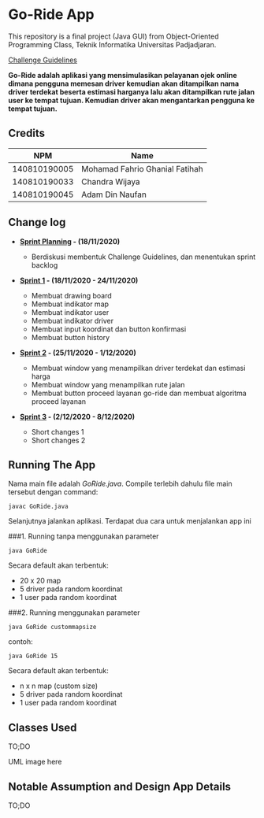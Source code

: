 # Go-Ride App

This repository is a final project (Java GUI) from Object-Oriented Programming Class, Teknik Informatika Universitas Padjadjaran.

[Challenge Guidelines](challenge-guideline.md)

**Go-Ride adalah aplikasi yang mensimulasikan pelayanan ojek online dimana pengguna memesan driver kemudian akan ditampilkan nama driver terdekat beserta 
estimasi harganya lalu akan ditampilkan rute jalan user ke tempat tujuan. Kemudian driver akan mengantarkan pengguna ke tempat tujuan.**

## Credits

| NPM          | Name                           |
| ------------ | ------------------------------ |
| 140810190005 | Mohamad Fahrio Ghanial Fatihah |
| 140810190033 | Chandra Wijaya                 |
| 140810190045 | Adam Din Naufan                |

## Change log

- **[Sprint Planning](changelog/sprint-planning.md) - (18/11/2020)**

  - Berdiskusi membentuk Challenge Guidelines, dan menentukan sprint backlog

- **[Sprint 1](changelog/sprint-1.md) - (18/11/2020 - 24/11/2020)**
  - Membuat drawing board                                
  - Membuat indikator map                                
  - Membuat indikator user                     
  - Membuat indikator driver    
  - Membuat input koordinat dan button konfirmasi        
  - Membuat button history    

- **[Sprint 2](changelog/sprint-2.md) - (25/11/2020 - 1/12/2020)**
  - Membuat window yang menampilkan driver terdekat dan estimasi harga	
  - Membuat window yang menampilkan rute jalan	
  - Membuat button proceed layanan go-ride dan membuat algoritma proceed layanan
  
- **[Sprint 3](changelog/sprint-3.md) - (2/12/2020 - 8/12/2020)**
  - Short changes 1
  - Short changes 2

## Running The App

Nama main file adalah *GoRide.java*. 
Compile terlebih dahulu file main tersebut dengan command:
```
javac GoRide.java
```

Selanjutnya jalankan aplikasi.
Terdapat dua cara untuk menjalankan app ini

###1. Running tanpa menggunakan parameter
```
java GoRide
```

Secara default akan terbentuk:
- 20 x 20 map
- 5 driver pada random koordinat
- 1 user pada random koordinat

###2. Running menggunakan parameter
```
java GoRide custommapsize
```
contoh:
```
java GoRide 15
```

Secara default akan terbentuk:
- n x n map (custom size)
- 5 driver pada random koordinat
- 1 user pada random koordinat

## Classes Used

TO;DO

UML image here

## Notable Assumption and Design App Details

TO;DO
